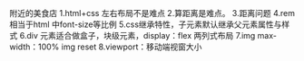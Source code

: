 附近的美食店
1.html+css 左右布局不是难点
2.算距离是难点。
3.距离问题
4.rem相当于html 中font-size等比例
5.css继承特性，子元素默认继承父元素属性与样式
6.div 元素适合做盒子，块级元素，display：flex 两列式布局
7.img max-width：100% img reset
8.viewport：移动端视窗大小